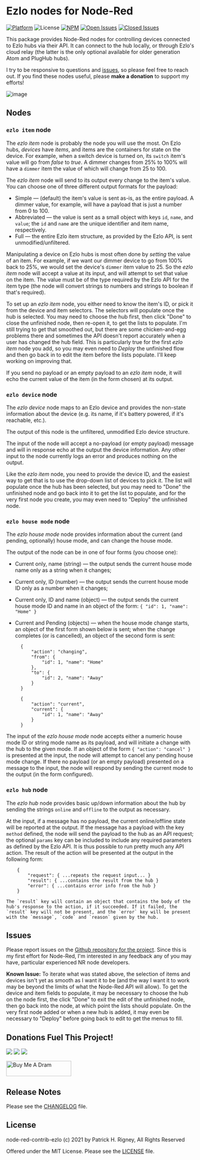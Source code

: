 # Ezlo nodes for Node-Red
[![Platform](https://img.shields.io/badge/platform-Node--RED-red)](https://nodered.org)
![License](https://img.shields.io/github/license/toggledbits/node-red-contrib-ezlo)
[![NPM](https://img.shields.io/npm/v/node-red-contrib-ezlo?logo=npm)](https://www.npmjs.org/package/node-red-contrib-ezlo)
[![Open Issues](https://img.shields.io/github/issues-raw/toggledbits/node-red-contrib-ezlo.svg)](https://github.com/toggledbits/node-red-contrib-ezlo/issues)
[![Closed Issues](https://img.shields.io/github/issues-closed-raw/toggledbits/node-red-contrib-ezlo.svg)](https://github.com/toggledbits/node-red-contrib-ezlo/issues?q=is%3Aissue+is%3Aclosed)
<!--
[![Known Vulnerabilities](https://snyk.io/test/npm/node-red-contrib-ezlo/badge.svg)](https://snyk.io/test/npm/node-red-contrib-ezlo)
[![Downloads](https://img.shields.io/npm/dm/node-red-contrib-ezlo.svg)](https://www.npmjs.com/package/node-red-contrib-ezlo)
[![Total Downloads](https://img.shields.io/npm/dt/node-red-contrib-ezlo.svg)](https://www.npmjs.com/package/node-red-contrib-ezlo)
[![Package Quality](http://npm.packagequality.com/shield/node-red-contrib-ezlo.png)](http://packagequality.com/#?package=node-red-contrib-ezlo)
![Build](https://img.shields.io/github/workflow/status/toggledbits/node-red-contrib-ezlo/Node.js%20CI?event=push)
-->

This package provides Node-Red nodes for controlling devices connected to Ezlo hubs via their API. It can connect to the hub locally, or through Ezlo's cloud relay (the latter is the only optional available for older generation Atom and PlugHub hubs).

I try to be responsive to questions and [issues](https://github.com/toggledbits/node-red-contrib-ezlo/issues), so please feel free to reach out. If you find these nodes useful, please **make a donation** to support my efforts!

![image](https://user-images.githubusercontent.com/19241798/147771403-578cabd4-9628-41e3-a13f-ebec834be3e4.png)

## Nodes

### `ezlo item` node

The *ezlo item* node is probably the node you will use the most. On Ezlo hubs, *devices* have *items*, and items are the containers for state on the device. For example, when a switch device is turned on, its `switch` item's value will go from *false* to *true*. A dimmer changes from 25% to 100% will have a `dimmer` item the value of which will change from 25 to 100. 

The *ezlo item* node will send to its output every change to the item's value. You can choose one of three different output formats for the payload:

* Simple &mdash; (default) the item's value is sent as-is, as the entire payload. A dimmer value, for example, will have a payload that is just a number from 0 to 100.
* Abbreviated &mdash; the value is sent as a small object with keys `id`, `name`, and `value`; the `id` and `name` are the unique identifier and item name, respectively.
* Full &mdash; the entire Ezlo item structure, as provided by the Ezlo API, is sent unmodified/unfiltered.

Manipulating a device on Ezlo hubs is most often done by *setting* the value of an item. For example, if we want our dimmer device to go from 100% back to 25%, we would set the device's `dimmer` item value to 25. So the *ezlo item* node will accept a value at its input, and will attempt to set that value on the item. The value must be of the type required by the Ezlo API for the item type (the node will convert strings to numbers and strings to boolean if that's required).

To set up an *ezlo item* node, you either need to know the item's ID, or pick it from the device and item selectors. The selectors will populate once the hub is selected. You may need to choose the hub first, then click "Done" to close the unfinished node, then re-open it, to get the lists to populate. I'm still trying to get that smoothed out, but there are some chicken-and-egg problems there and sometimes the API doesn't report accurately when a user has changed the hub field. This is particularly true for the first *ezlo item* node you add, so you may even need to *Deploy* the unfinished flow and then go back in to edit the item before the lists populate. I'll keep working on improving that.

If you send no payload or an empty payload to an *ezlo item* node, it will echo the current value of the item (in the form chosen) at its output.

### `ezlo device` node

The *ezlo device* node maps to an Ezlo device and provides the non-state information about the device (e.g. its name, if it's battery powered, if it's reachable, etc.). 

The output of this node is the unfiltered, unmodified Ezlo device structure.

The input of the node will accept a no-payload (or empty payload) message and will in response echo at the output the device information. Any other input to the node currently logs an error and produces nothing on the output.

Like the *ezlo item* node, you need to provide the device ID, and the easiest way to get that is to use the drop-down list of devices to pick it. The list will populate once the hub has been selected, but you may need to "Done" the unfinished node and go back into it to get the list to populate, and for the very first node you create, you may even need to "Deploy" the unfinished node.

### `ezlo house mode` node

The *ezlo house mode* node provides information about the current (and pending, optionally) house mode, and can change the house mode. 

The output of the node can be in one of four forms (you choose one):

* Current only, name (string) &mdash; the output sends the current house mode name only as a string when it changes;
* Current only, ID (number) &mdash; the output sends the current house mode ID only as a number when it changes;
* Current only, ID and name (object) &mdash; the output sends the current house mode ID and name in an object of the form: `{ "id": 1, "name": "Home" }`
* Current and Pending (objects) &mdash; when the house mode change starts, an object of the first form shown below is sent; when the change completes (or is cancelled), an object of the second form is sent:

        {
		    "action": "changing",
			"from": {
			    "id": 1, "name": "Home"
			},
			"to": {
			    "id": 2, "name": "Away"
			}
		}
		
		{
			"action": "current",
			"current": {
				"id": 1, "name": "Away"
			}
		}

The input of the *ezlo house mode* node accepts either a numeric house mode ID or string mode name as its payload, and will initiate a change with the hub to the given mode. If an object of the form `{ "action": "cancel" }` is presented at the input, the node will attempt to cancel any pending house mode change. If there no payload (or an empty payload) presented on a message to the input, the node will respond by sending the current mode to the output (in the form configured).

### `ezlo hub` node

The *ezlo hub* node provides basic up/down information about the hub by sending the strings `online` and `offline` to the output as necessary.

At the input, if a message has no payload, the current online/offline state will be reported at the output. If the message has a payload with the key `method` defined, the node will send the payload to the hub as an API request; the optional `params` key can be included to include any required parameters as defined by the Ezlo API. It is thus possible to run pretty much any API action. The result of the action will be presented at the output in the following form:

        {
		    "request": { ...repeats the request input... }
			"result": { ...contains the result from the hub }
			"error": { ...contains error info from the hub }
		}
	
	The `result` key will contain an object that contains the body of the hub's response to the action, if it succeeded. If it failed, the `result` key will not be present, and the `error` key will be present with the `message`, `code` and `reason` given by the hub.

## Issues

Please report issues on the [Github repository for the project](https://github.com/toggledbits/node-red-contrib-ezlo/issues). Since this is my first effort for Node-Red, I'm interested in any feedback any of you may have, particular experienced NR node developers.

**Known Issue:** To iterate what was stated above, the selection of items and devices isn't yet as smooth as I want it to be (and the way I want it to work may be beyond the limits of what the Node-Red API will allow). To get the device and item fields to populate, it may be necessary to choose the hub on the node first, the click "Done" to exit the edit of the unfinished node, then go back into the node, at which point the lists should populate. On the very first node added or when a new hub is added, it may even be necessary to "Deploy" before going back to edit to get the menus to fill.

## Donations Fuel This Project!

<a target="blank" href="https://blockchain.com/eth/address/0x604AEE87ca9099471492bC6580002E7dC880050B"><img src="https://img.shields.io/badge/Donate-Ethereum-blue.svg"/></a>
<a target="blank" href="https://blockchain.com/btc/address/1KHq3LGf1F9GMSnZ658ht873n3GuX4tsVF"><img src="https://img.shields.io/badge/Donate-Bitcoin-green.svg"/></a>
<a target="blank" href="https://www.toggledbits.com/donate"><img src="https://img.shields.io/badge/Donate-PayPal-blueviolet.svg"/></a>

<a target="_blank" href="https://www.buymeacoffee.com/toggledbits"><img src="https://cdn.buymeacoffee.com/buttons/default-orange.png" alt="Buy Me A Dram" height="41" width="174"></a>

## Release Notes

Please see the [CHANGELOG](/CHANGELOG.md) file.

## License

node-red-contrib-ezlo (c) 2021 by Patrick H. Rigney, All Rights Reserved

Offered under the MIT License. Please see the [LICENSE](/LICENSE.md) file.
